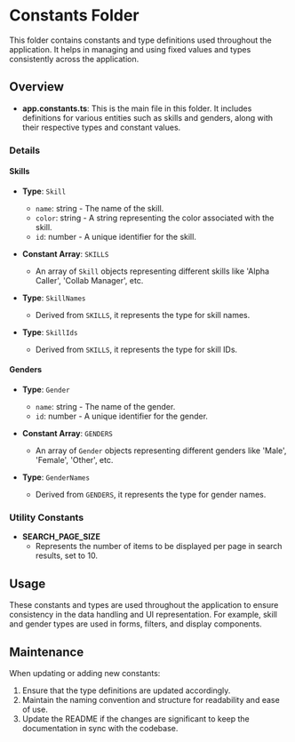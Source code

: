 # Constants Folder

This folder contains constants and type definitions used throughout the application. It helps in managing and using fixed values and types consistently across the application.

## Overview

- **app.constants.ts**: This is the main file in this folder. It includes definitions for various entities such as skills and genders, along with their respective types and constant values.

### Details

#### Skills

- **Type**: `Skill`
  - `name`: string - The name of the skill.
  - `color`: string - A string representing the color associated with the skill.
  - `id`: number - A unique identifier for the skill.

- **Constant Array**: `SKILLS`
  - An array of `Skill` objects representing different skills like 'Alpha Caller', 'Collab Manager', etc.

- **Type**: `SkillNames`
  - Derived from `SKILLS`, it represents the type for skill names.

- **Type**: `SkillIds`
  - Derived from `SKILLS`, it represents the type for skill IDs.

#### Genders

- **Type**: `Gender`
  - `name`: string - The name of the gender.
  - `id`: number - A unique identifier for the gender.

- **Constant Array**: `GENDERS`
  - An array of `Gender` objects representing different genders like 'Male', 'Female', 'Other', etc.

- **Type**: `GenderNames`
  - Derived from `GENDERS`, it represents the type for gender names.

### Utility Constants

- **SEARCH_PAGE_SIZE**
  - Represents the number of items to be displayed per page in search results, set to 10.

## Usage

These constants and types are used throughout the application to ensure consistency in the data handling and UI representation. For example, skill and gender types are used in forms, filters, and display components.

## Maintenance

When updating or adding new constants:
1. Ensure that the type definitions are updated accordingly.
2. Maintain the naming convention and structure for readability and ease of use.
3. Update the README if the changes are significant to keep the documentation in sync with the codebase.